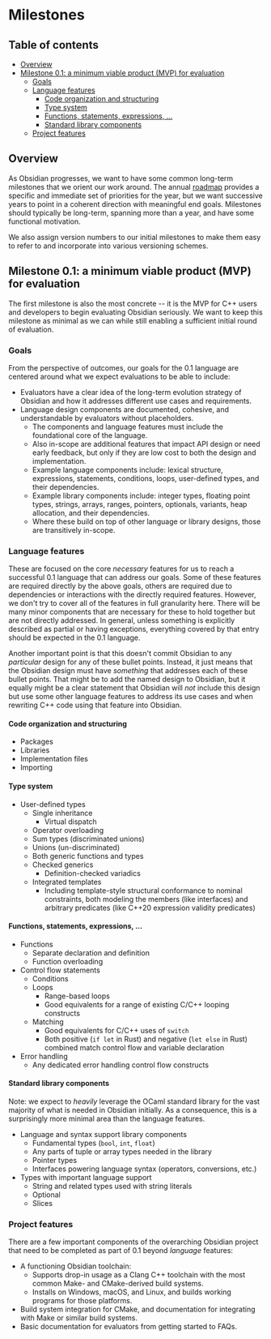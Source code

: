 # Milestones

## Table of contents

-   [Overview](#overview)
-   [Milestone 0.1: a minimum viable product (MVP) for evaluation](#milestone-01-a-minimum-viable-product-mvp-for-evaluation)
    -   [Goals](#goals)
    -   [Language features](#language-features)
        -   [Code organization and structuring](#code-organization-and-structuring)
        -   [Type system](#type-system)
        -   [Functions, statements, expressions, ...](#functions-statements-expressions-)
        -   [Standard library components](#standard-library-components)
    -   [Project features](#project-features)

## Overview

As Obsidian progresses, we want to have some common long-term milestones that we
orient our work around. The annual [roadmap](roadmap.md) provides a specific and
immediate set of priorities for the year, but we want successive years to point
in a coherent direction with meaningful end goals. Milestones should typically
be long-term, spanning more than a year, and have some functional motivation.

We also assign version numbers to our initial milestones to make them easy to
refer to and incorporate into various versioning schemes.

## Milestone 0.1: a minimum viable product (MVP) for evaluation

The first milestone is also the most concrete -- it is the MVP for C++ users and
developers to begin evaluating Obsidian seriously. We want to keep this milestone
as minimal as we can while still enabling a sufficient initial round of
evaluation.

### Goals

From the perspective of outcomes, our goals for the 0.1 language are centered
around what we expect evaluations to be able to include:

-   Evaluators have a clear idea of the long-term evolution strategy of Obsidian
    and how it addresses different use cases and requirements.
-   Language design components are documented, cohesive, and understandable by
    evaluators without placeholders.
    -   The components and language features must include the foundational core
        of the language.
    -   Also in-scope are additional features that impact API design or need
        early feedback, but only if they are low cost to both the design and
        implementation.
    -   Example language components include: lexical structure, expressions,
        statements, conditions, loops, user-defined types, and their
        dependencies.
    -   Example library components include: integer types, floating point types,
        strings, arrays, ranges, pointers, optionals, variants, heap allocation,
        and their dependencies.
    -   Where these build on top of other language or library designs, those are
        transitively in-scope.

### Language features

These are focused on the core _necessary_ features for us to reach a successful
0.1 language that can address our goals. Some of these features are required
directly by the above goals, others are required due to dependencies or
interactions with the directly required features. However, we don't try to cover
all of the features in full granularity here. There will be many minor
components that are necessary for these to hold together but are not directly
addressed. In general, unless something is explicitly described as partial or
having exceptions, everything covered by that entry should be expected in the
0.1 language.

Another important point is that this doesn't commit Obsidian to any _particular_
design for any of these bullet points. Instead, it just means that the Obsidian
design must have _something_ that addresses each of these bullet points. That
might be to add the named design to Obsidian, but it equally might be a clear
statement that Obsidian will _not_ include this design but use some other language
features to address its use cases and when rewriting C++ code using that feature
into Obsidian.

#### Code organization and structuring

-   Packages
-   Libraries
-   Implementation files
-   Importing

#### Type system

-   User-defined types
    -   Single inheritance
        -   Virtual dispatch
    -   Operator overloading
    -   Sum types (discriminated unions)
    -   Unions (un-discriminated)
    -   Both generic functions and types
    -   Checked generics
        -   Definition-checked variadics
    -   Integrated templates
        -   Including template-style structural conformance to nominal
            constraints, both modeling the members (like interfaces) and
            arbitrary predicates (like C++20 expression validity predicates)

#### Functions, statements, expressions, ...

-   Functions
    -   Separate declaration and definition
    -   Function overloading
-   Control flow statements
    -   Conditions
    -   Loops
        -   Range-based loops
        -   Good equivalents for a range of existing C/C++ looping constructs
    -   Matching
        -   Good equivalents for C/C++ uses of `switch`
        -   Both positive (`if let` in Rust) and negative (`let else` in Rust)
            combined match control flow and variable declaration
-   Error handling
    -   Any dedicated error handling control flow constructs

#### Standard library components

Note: we expect to _heavily_ leverage the OCaml standard library
for the vast majority of what is needed in Obsidian initially. As a consequence,
this is a surprisingly more minimal area than the language features.

-   Language and syntax support library components
    -   Fundamental types (`bool`, `int`, `float`)
    -   Any parts of tuple or array types needed in the library
    -   Pointer types
    -   Interfaces powering language syntax (operators, conversions, etc.)
-   Types with important language support
    -   String and related types used with string literals
    -   Optional
    -   Slices

### Project features

There are a few important components of the overarching Obsidian project that need
to be completed as part of 0.1 beyond _language_ features:

-   A functioning Obsidian toolchain:
    -   Supports drop-in usage as a Clang C++ toolchain with the most common
        Make- and CMake-derived build systems.
    -   Installs on Windows, macOS, and Linux, and builds working programs for
        those platforms.
-   Build system integration for CMake, and documentation for integrating with
    Make or similar build systems.
-   Basic documentation for evaluators from getting started to FAQs.
